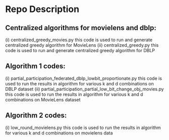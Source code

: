 # Repo Description

## Centralized algorithms for movielens and dblp:
(i) centralized_greedy_movies.py this code is used to run and generate centralized greedy algorithm for MovieLens
(ii) centralized_greedy.py this code is used to run and generate centralized greedy algorithm for DBLP

## Algorithm 1 codes:
(i) partial_participation_federated_dblp_lowbit_proportionate.py this code is used to run the results in algorithm for various k and d combinations on DBLP dataset
(ii) partial_participation_partial_low_bit_change_obj_movies.py this code is used to run the results in algorithm for various k and d combinations on MovieLens dataset

## Algorithm 2 codes:
(i) low_round_movielens.py this code is used to run the results in algorithm for various k and d combinations on movielens data